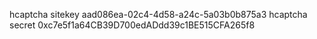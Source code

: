 hcaptcha sitekey aad086ea-02c4-4d58-a24c-5a03b0b875a3
hcaptcha secret 0xc7e5f1a64CB39D700edADdd39c1BE515CFA265f8